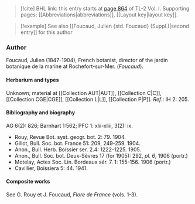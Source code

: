 > [!cite] BHL link: this entry starts at [page 864](https://www.biodiversitylibrary.org/item/103414#page/912/mode/1up) of TL-2 Vol. I.
> Supporting pages: [[Abbreviations|abbreviations]], [[Layout key|layout key]].

> [!example] See also [[Foucaud, Julien {std. Foucaud} (Suppl.)|second entry]] for this author

### Author

Foucaud, Julien (1847-1904), French botanist, director of the jardin botanique de la marine at Rochefort-sur-Mer. (*Foucaud*).

#### Herbarium and types

Unknown; material at [[Collection AUT|AUT]], [[Collection C|C]], [[Collection CGE|CGE]], [[Collection L|L]], [[Collection P|P]].
*Ref*.: IH 2: 205.

#### Bibliography and biography

AG 6(2): 826; Barnhart 1:562; PFC 1: xlii-xliii, 3(2): ix.
- Rouy, Revue Bot. syst. geogr. bot. 2: 79. 1904.
- Gillot, Bull. Soc. bot. France 51: 209, 249-259. 1904.
- Anon., Bull. Herb. Boissier ser. 2.4: 1222-1225. 1905.
- Anon., Bull. Soc. bot. Deux-Sèvres 17 (for 1905): 292, *pl. 6*, 1906 (portr.)
- Motelay, Actes Soc. Lin. Bordeaux sér. 7. 1: 155-156. 1906 (portr.)
- Cavillier, Boissiera 5: 44. 1941.

#### Composite works

See G. Rouy et J. Foucaud, *Flore de France* (vols. 1-3).

